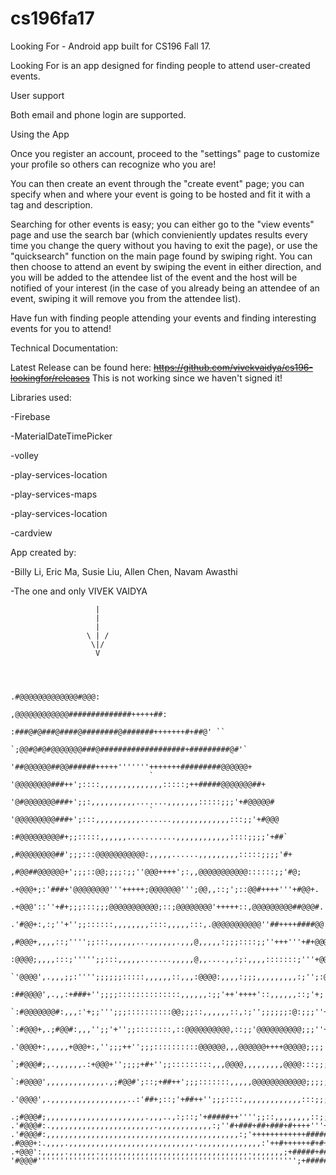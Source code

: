 # cs196fa17

Looking For - Android app built for CS196 Fall 17. 

  Looking For is an app designed for finding people to attend user-created events.
  
User support

  Both email and phone login are supported.
  
Using the App

  Once you register an account, proceed to the "settings" page to customize your profile so others can recognize who you are!
  
  You can then create an event through the "create event" page; you can specify when and where your event is going to be hosted and fit it with a tag and description.
  
  Searching for other events is easy; you can either go to the "view events" page and use the search bar (which convieniently updates results every time you change the query without you having to exit the page), or use the "quicksearch" function on the main page found by swiping right. You can then choose to attend an event by swiping the event in either direction, and you will be added to the attendee list of the event and the host will be notified of your interest (in the case of you already being an attendee of an event, swiping it will remove you from the attendee list).
  
  Have fun with finding people attending your events and finding interesting events for you to attend!
  
Technical Documentation:

Latest Release can be found here:
~~https://github.com/vivekvaidya/cs196-lookingfor/releases~~
This is not working since we haven't signed it!

Libraries used:

-Firebase

-MaterialDateTimePicker

-volley

-play-services-location

-play-services-maps

-play-services-location

-cardview

App created by:

-Billy Li, Eric Ma, Susie Liu, Allen Chen, Navam Awasthi

-The one and only VIVEK VAIDYA

                       |
                       |
                       |
                     \ | /
                      \|/
                       V


                                                            
                                                         .#@@@@@@@@@@@@@#@@@:  
                                                 ,@@@@@@@@@@@@##############+++++##:      
                                            :###@#@###@####@########@#######+++++++#+##@' ``         
                                        `;@@#@#@#@@@@@@@###@###################+#########@#'`      
                                       '##@@@@@@##@@######+++++'''''''+++++++#########@@@@@@+       
                                   `  '@@@@@@@@###++';::::,,,,,,,,,,,,,,:::::;++#####@@@@@@@##+     
                                     '@#@@@@@@@###+';;:,,,,,,,,,,.......,,,,,,,:::::;;;'+#@@@@@#     
                                   ` '@@@@@@@@@###+';:::,,,,,,,,,,.......,,,,,,,,,,,,,:::;;'+#@@@     
                                    :#@@@@@@@@@#+;;:::::,,,,,,...........,,,,,,,,,,,,::::;;;;'+##`    
                                  ,#@@@@@@@@##';;;:::@@@@@@@@@@@:,,,,,......,,,,,,,,,:::::;;;;'#+    
                                 ,#@@##@@@@@@+';;;::@@;;;;:;;''@@@++++';:,,@@@@@@@@@@@::::::;;'#@;  
                                .+@@@+;:'###+'@@@@@@@@'''+++++;@@@@@@@''';@@,,::;';::@@#++++'''+#@@+.  
                               .+@@@'::''+#+;;;:::;;;@@@@@@@@@@@;::;@@@@@@@@'+++++::,@@@@@@@@@##@@@#. 
                              .'#@@+:,:;''+'';;::::::,,,,,,,,::::,,,,,:::,.@@@@@@@@@@@''##++++####@@'`
                             ,#@@@+,,,,::;'''';;:::,,,,,,...,,,,,,.,,,@,,,,,:;;;::::;;''+++'''+#+@@@@`
                            :@@@@;,,,,:::;''''';;:::,,,,,.......,,,,,@,,....,,:;:,,,,:::::::;'''+@@@@`
                          `'@@@@',.,,,;;:'''';;;;;;:::::,,,,,,::,,,:@@@@:,,,,:;;;,,,,,,,,,:;'';:@@@@'`
                         :##@@@@',.,,:+###+'';;;;::::::::::::::,,,,,,:;;'++'++++'::,,,,,,::;'+;'@@@+` 
                      `:#@@@@@@@#:,,,:'+;;''';;;::::::::::@@;;;::,,,,,,::,:;'';;;;;;:@:;;;''+;+@@@+,  
                    `:#@@@+,.;#@@#:,,,'';;'+'';;::::::::,::@@@@@@@@@@,::;;'@@@@@@@@@@;;;''++#+#@@#+.   
                  .'@@@@+:,,,,,+@@@+:,'';;;++'';;;::::::::::@@@@@@,,,@@@@@@++++@@@@@;;;;'+++#@@#'.    
               `;#@@@#;,.,,,,,,.:+@@@+'';;;;+#+'';;:::::::::,,,@@@@,,,,,,,,,@@@@:::;;;''+':+@@@;     
            `:#@@@@',,,,,,,,,,,,,.,;#@@#';::;+##++';;;:::::::,,,,,@@@@@@@@@@@@;;;;;''++',;@@@#;    
          .'@@@@',.,,,,,,,,,,,,,,,,,..:'##+;::;'+##++'';;;::::,,,,,,,,,,,,,:::;;;''++;,,:+@@@'`   
       .;#@@@#;,,,,,,,,,,,,,,,,,,,,,,.,,,..,:;::;'+#####++'''';;::,,,,,,,,::;;'+++;,.,.,;@@@#,   
    .'#@@@#:.,,,,,,,,,,,,,,,,,,,,,,,.,,,,,,,,,,,,:;''#+###+##+###+#++++'''++##+:,,,,,,,,;@@@#:   
    .'#@@@#:,,,,,,,,,,,,,,,,,,,,,,,,,,,,,,,,,,,,,,,,,,,:;'++++++++++++#####;,,,.,,,.,,,,,.,:+@@@'`  
    .#@@@+:.,,,,.,,,,,,,,,,,,,,,,,,,,,,,,,,,,.,,,,,,,,,,,,,,:'++#++++++#+#+;,,..,,.,..,,,,,,,.:@@@#:
    .+@@@':,,,,,.,,,,,,.,,,,,,,,,,,,,,,,,,,,,,,,,,,,,,,,,.,,,,,,,;+#####+##;,,.,,,,.,,,,,,,,,,,,,;@@@@;      
    '#@@@#'''''''''''''''''''''''''''''''''''''''''''''''''''''''''';+#####''''''''''''''''''''''''#@@@#;`   
